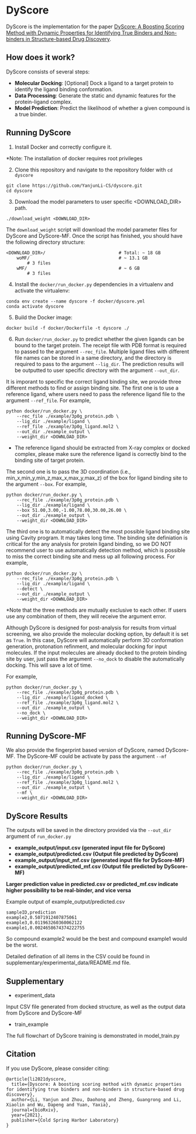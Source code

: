 # DyScore

DyScore is the implementation for the paper [DyScore: A Boosting Scoring Method with Dynamic Properties for Identifying True Binders and Non-binders in Structure-based Drug Discovery](https://www.biorxiv.org/content/10.1101/2021.10.26.465921v1).


## How does it work?

DyScore consists of several steps:
* **Molecular Docking**: [Optional] Dock a ligand to a target protein to identify the ligand binding conformation.
* **Data Processing**: Generate the static and dynamic features for the protein-ligand complex. 
* **Model Prediction**: Predict the likelihood of whether a given compound is a true binder.

## Running DyScore
1. Install Docker and correctly configure it.

*Note: The installation of docker requires root privileges

2. Clone this repository and navigate to the repository folder with `cd dyscore` 
```
git clone https://github.com/YanjunLi-CS/dyscore.git
cd dyscore
```

3. Download the model parameters to user specific <DOWNLOAD_DIR> path. 
```
./download_weight <DOWNLOAD_DIR>
```
The `download_weight` script will download the model parameter files for DyScore and DyScore-MF. Once the script has finished, you should have the following directory structure:
```
<DOWNLOAD_DIR>/                            # Total: ~ 18 GB
    woMF/                                  # ~ 13.1 GB
        # 3 files
    wMF/                                   # ~ 6 GB
        # 3 files
```

4. Install the `docker/run_docker.py` dependencies in a virtualenv and activate the virtualenv:
```
conda env create --name dyscore -f docker/dyscore.yml
conda activate dyscore
```

5. Build the Docker image:
```
docker build -f docker/Dockerfile -t dyscore ./
```

6. Run `docker/run_docker.py` to predict whether the given ligands can be bound to the target protein. 
The receipt file with PDB format is required to passed to the argument `--rec_file`.
Multiple ligand files with different file names can be stored in a same directory, and the directory is required
to pass to the argument `--lig_dir`.
The prediction results will be outputted to user specific directory with the argument `--out_dir`.

It is imporant to specific the correct ligand binding site, we provide three different methods to find or assign binding site. 
The first one is to use a reference ligand, where users need to pass the reference ligand file to the argument `--ref_file`.
For example,
```
python docker/run_docker.py \ 
    --rec_file ./example/3p0g_protein.pdb \
    --lig_dir ./example/ligand \
    --ref_file ./example/3p0g_ligand.mol2 \
    --out_dir ./example_output \
    --weight_dir <DOWNLOAD_DIR>
```
* The reference ligand should be extracted from X-ray complex or docked complex, please make sure the reference ligand is correctly bind to the binding site of target protein.

The second one is to pass the 3D coordination (i.e., min_x,min_y,min_z,max_x,max_y,max_z) of the box for ligand binding site to the argument `--box`. 
For example,
```
python docker/run_docker.py \ 
    --rec_file ./example/3p0g_protein.pdb \
    --lig_dir ./example/ligand \
    --box 51.00,3.00,-1.00,78.00,30.00,26.00 \
    --out_dir ./example_output \
    --weight_dir <DOWNLOAD_DIR>
```

The third one is to automatically detect the most possible ligand binding site using Cavity program. It may takes long time.
The binding site definiation is critical for the any analysis for protein ligand binding, so we DO NOT recommend user to use automatically detection method, which is possible to miss the correct binding site and mess up all following process.
For example,
```
python docker/run_docker.py \ 
    --rec_file ./example/3p0g_protein.pdb \
    --lig_dir ./example/ligand \
    --detect \
    --out_dir ./example_output \
    --weight_dir <DOWNLOAD_DIR>
```
*Note that the three methods are mutually exclusive to each other. If users use any combination of them,
they will receive the argument error.

Although DyScore is designed for post-analysis for results from virtual screening, we also provide the molecular docking option, by default it is set as `True`. In this case, DyScore will automatically perform 3D conformation generation, protonation refinment, and molecular docking for input molecules. 
If the input molecules are already docked to the protein binding site by user, just pass the argument `--no_dock` to disable the automatically docking. This will save a lot of time.

For example,
```
python docker/run_docker.py \ 
    --rec_file ./example/3p0g_protein.pdb \
    --lig_dir ./example/ligand_docked \
    --ref_file ./example/3p0g_ligand.mol2 \
    --out_dir ./example_output \
    --no_dock \
    --weight_dir <DOWNLOAD_DIR>
```


## Running DyScore-MF
We also provide the fingerprint based version of DyScore, named DyScore-MF. The DyScore-MF could be activate by pass the argument `--mf`
```
python docker/run_docker.py \ 
    --rec_file ./example/3p0g_protein.pdb \
    --lig_dir ./example/ligand \
    --ref_file ./example/3p0g_ligand.mol2 \
    --out_dir ./example_output \
    --mf \
    --weight_dir <DOWNLOAD_DIR>
```


## DyScore Results
The outputs will be saved in the directory provided via the `--out_dir` argument of `run_docker.py`
* **example_output/input.csv (generated input file for DyScore)**
* **example_output/predicted.csv (Output file predicted by DyScore)**
* **example_output/input_mf.csv (generated input file for DyScore-MF)**
* **example_output/predicted_mf.csv (Output file predicted by DyScore-MF)**


**Larger prediction value in predicted.csv or predicted_mf.csv indicate higher possibility to be real-binder, and vice versa**

Example output of example_output/predicted.csv
```
sampleID,prediction
example2,0.5071912407875061
example3,0.011963260360062122
example1,0.0024658674374222755
```
So compound example2 would be the best and compound example1 would be the worst.

Detailed defination of all items in the CSV could be found in supplementary/experimental_data/README.md file.

## Supplementary

* experiment_data

Input CSV file generated from docked structure, as well as the output data from DyScore and DyScore-MF

* train_example

The full flowchart of DyScore training is demonstrated in model_train.py


## Citation
If you use DyScore, please consider citing:
```
@article{li2021dyscore,
  title={Dyscore: A boosting scoring method with dynamic properties for identifying true binders and non-binders in structure-based drug discovery},
  author={Li, Yanjun and Zhou, Daohong and Zheng, Guangrong and Li, Xiaolin and Wu, Dapeng and Yuan, Yaxia},
  journal={bioRxiv},
  year={2021},
  publisher={Cold Spring Harbor Laboratory}
}
```



